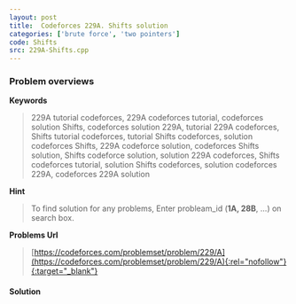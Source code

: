 ```yaml
---
layout: post
title:  Codeforces 229A. Shifts solution
categories: ['brute force', 'two pointers']
code: Shifts
src: 229A-Shifts.cpp
---
```

### **Problem overviews**

**Keywords**
> 229A tutorial codeforces, 229A codeforces tutorial, codeforces solution Shifts, codeforces solution 229A, tutorial 229A codeforces, Shifts tutorial codeforces, tutorial Shifts codeforces, solution codeforces Shifts, 229A codeforce solution, codeforces Shifts solution, Shifts codeforce solution, solution 229A codeforces, Shifts codeforces tutorial, solution Shifts codeforces, solution codeforces 229A, codeforces 229A solution

**Hint**
> To find solution for any problems, Enter probleam_id (**1A, 28B**, ...) on search box. 

**Problems Url**
> [https://codeforces.com/problemset/problem/229/A](https://codeforces.com/problemset/problem/229/A){:rel="nofollow"}{:target="_blank"}

#### **Solution**



